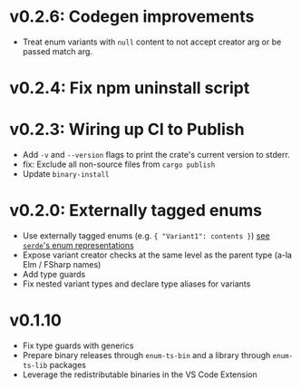 # v0.2.6: Codegen improvements

- Treat enum variants with `null` content to not accept creator arg or be passed match arg.

# v0.2.4: Fix npm uninstall script

# v0.2.3: Wiring up CI to Publish

- Add `-v` and `--version` flags to print the crate's current version to stderr.
- fix: Exclude all non-source files from `cargo publish`
- Update `binary-install`

# v0.2.0: Externally tagged enums

- Use externally tagged enums (e.g. `{ "Variant1": contents }`) [see `serde`'s enum representations](https://serde.rs/enum-representations.html#externally-tagged)
- Expose variant creator checks at the same level as the parent type (a-la Elm / FSharp names)
- Add type guards
- Fix nested variant types and declare type aliases for variants

# v0.1.10

- Fix type guards with generics
- Prepare binary releases through `enum-ts-bin` and a library through `enum-ts-lib` packages
- Leverage the redistributable binaries in the VS Code Extension
